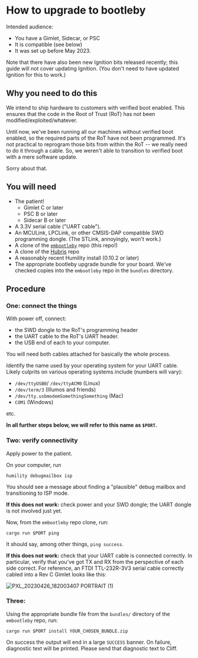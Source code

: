 # How to upgrade to bootleby

Intended audience:

- You have a Gimlet, Sidecar, or PSC
- It is compatible (see below)
- It was set up before May 2023.

Note that there have also been new Ignition bits released recently; this guide
will not cover updating Ignition. (You don't need to have updated Ignition for
this to work.)

## Why you need to do this

We intend to ship hardware to customers with verified boot enabled. This ensures
that the code in the Root of Trust (RoT) has not been
modified/exploited/whatever.

Until now, we've been running all our machines without verified boot enabled, so
the required parts of the RoT have not been programmed. It's not practical to
reprogram those bits from within the RoT -- we really need to do it through a
cable. So, we weren't able to transition to verified boot with a mere software
update.

Sorry about that.

## You will need

- The patient!
    - Gimlet C or later
    - PSC B or later
    - Sidecar B or later
- A 3.3V serial cable ("UART cable").
- An MCULink, LPCLink, or other CMSIS-DAP compatible SWD programming dongle.
  (The STLink, annoyingly, won't work.)
- A clone of the [`embootleby`] repo (this repo!)
- A clone of the [Hubris] repo
- A reasonably recent Humility install (0.10.2 or later)
- The appropriate bootleby upgrade bundle for your board. We've checked copies
  into the `embootleby` repo in the `bundles` directory.

## Procedure

### One: connect the things

With power off, connect:

- the SWD dongle to the RoT's programming header
- the UART cable to the RoT's UART header.
- the USB end of each to your computer.

You will need both cables attached for basically the whole process.

Identify the name used by your operating system for your UART cable. Likely
culprits on various operating systems include (numbers will vary):

- `/dev/ttyUSB0`/ `/dev/ttyACM0` (Linux)
- `/dev/term/3` (Illumos and friends)
- `/dev/tty.usbmodemSomethingSomething` (Mac)
- `COM1` (Windows)

etc.

**In all further steps below, we will refer to this name as `$PORT`.**

### Two: verify connectivity

Apply power to the patient.

On your computer, run

```
humility debugmailbox isp
```

You should see a message about finding a "plausible" debug mailbox and
transitioning to ISP mode.

**If this does not work:** check power and your SWD dongle; the UART dongle is
not involved just yet.

Now, from the `embootleby` repo clone, run:

```
cargo run $PORT ping
```

It should say, among other things, `ping success`.

**If this does not work:** check that your UART cable is connected correctly. In
particular, verify that you've got TX and RX from the perspective of each side
correct. For reference, an FTDI TTL-232R-3V3 serial cable correctly cabled into a
Rev C Gimlet looks like this:

![PXL_20230426_182003407 PORTRAIT (1)](https://user-images.githubusercontent.com/328614/234683674-bd3b17ff-65ac-407c-ab56-901f88f587e1.jpg)

### Three: 

Using the appropriate bundle file from the `bundles/` directory of the
`embootleby` repo, run:

```
cargo run $PORT install YOUR_CHOSEN_BUNDLE.zip
```

On success the output will end in a large `SUCCESS` banner. On failure,
diagnostic text will be printed. Please send that diagnostic text to Cliff.


[`embootleby`]: https://github.com/oxidecomputer/embootleby/
[Hubris]: https://github.com/oxidecomputer/hubris/
